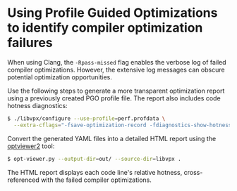 # Using Profile Guided Optimizations to identify compiler optimization failures

When using Clang, the `-Rpass-missed` flag enables the verbose log of failed
compiler optimizations. However, the extensive log messages can obscure
potential optimization opportunities.

Use the following steps to generate a more transparent optimization report
using a previously created PGO profile file. The report also includes code
hotness diagnostics:

```bash
$ ./libvpx/configure --use-profile=perf.profdata \
  --extra-cflags="-fsave-optimization-record -fdiagnostics-show-hotness"
```

Convert the generated YAML files into a detailed HTML report using the
[optviewer2](https://github.com/OfekShilon/optview2) tool:

```bash
$ opt-viewer.py --output-dir=out/ --source-dir=libvpx .
```

The HTML report displays each code line's relative hotness, cross-referenced
 with the failed compiler optimizations.
